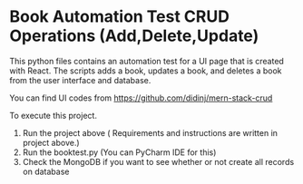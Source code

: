 # Book Automation Test CRUD Operations (Add,Delete,Update) 
This python files contains an automation test for a UI page that is created with React. The scripts adds a book, updates a book, and deletes a book from the user interface and database.

You can find UI codes from https://github.com/didinj/mern-stack-crud

To execute this project.
1. Run the project above ( Requirements and instructions are written in project above.)
2. Run the booktest.py (You can PyCharm IDE for this)
3. Check the MongoDB if you want to see whether or not create all records on database
